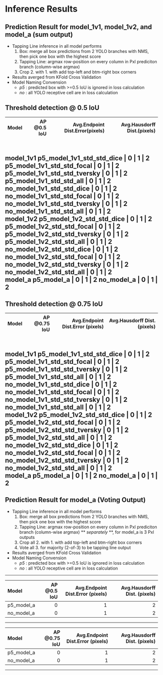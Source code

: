 # Inference Results
## Prediction Result for model_1v1, model_1v2, and model_a (sum output)
- Tapping Line inference in all model performs
    1. Box: merge all box predictions from 2 YOLO branches with NMS, then pick one box with the highest score
    2. Tapping Line: argmax row-position on every column in Pxl prediciton branch (column-wise argmax)
    3. Crop 2. with 1. with add top-left and btm-right box corners
- Results averged from KFold Cross Validation
- Model Naming Convension
    - *p5* : predicted box with >=0.5 IoU is ignored in loss calculation
    - *no* : all YOLO receptive cell are in loss calculation

Threshold detection @ 0.5 IoU
---
Model|AP @0.5 IoU|Avg.Endpoint Dist.Error(pixels)| Avg.Hausdorff Dist.(pixels)
| :-- | --: | --: | --: |
<br> **model_1v1**
p5_model_1v1_std_std_dice      | 0 | 1 | 2
p5_model_1v1_std_std_focal     | 0 | 1 | 2
p5_model_1v1_std_std_tversky   | 0 | 1 | 2
p5_model_1v1_std_std_all       | 0 | 1 | 2
no_model_1v1_std_std_dice      | 0 | 1 | 2
no_model_1v1_std_std_focal     | 0 | 1 | 2
no_model_1v1_std_std_tversky   | 0 | 1 | 2
no_model_1v1_std_std_all       | 0 | 1 | 2
<br> **model_1v2**
p5_model_1v2_std_std_dice      | 0 | 1 | 2
p5_model_1v2_std_std_focal     | 0 | 1 | 2
p5_model_1v2_std_std_tversky   | 0 | 1 | 2
p5_model_1v2_std_std_all       | 0 | 1 | 2
no_model_1v2_std_std_dice      | 0 | 1 | 2
no_model_1v2_std_std_focal     | 0 | 1 | 2
no_model_1v2_std_std_tversky   | 0 | 1 | 2
no_model_1v2_std_std_all       | 0 | 1 | 2
<br> **model_a**
p5_model_a                      | 0 | 1 | 2
no_model_a                      | 0 | 1 | 2
---


**Threshold detection @ 0.75 IoU**
---
Model|AP @0.75 IoU|Avg.Endpoint Dist.Error (pixels)| Avg.Hausdorff Dist. (pixels)
| :-- | --: | --: | --: |
<br> **model_1v1**
p5_model_1v1_std_std_dice      | 0 | 1 | 2
p5_model_1v1_std_std_focal     | 0 | 1 | 2
p5_model_1v1_std_std_tversky   | 0 | 1 | 2
p5_model_1v1_std_std_all       | 0 | 1 | 2
no_model_1v1_std_std_dice      | 0 | 1 | 2
no_model_1v1_std_std_focal     | 0 | 1 | 2
no_model_1v1_std_std_tversky   | 0 | 1 | 2
no_model_1v1_std_std_all       | 0 | 1 | 2
<br> **model_1v2**
p5_model_1v2_std_std_dice      | 0 | 1 | 2
p5_model_1v2_std_std_focal     | 0 | 1 | 2
p5_model_1v2_std_std_tversky   | 0 | 1 | 2
p5_model_1v2_std_std_all       | 0 | 1 | 2
no_model_1v2_std_std_dice      | 0 | 1 | 2
no_model_1v2_std_std_focal     | 0 | 1 | 2
no_model_1v2_std_std_tversky   | 0 | 1 | 2
no_model_1v2_std_std_all       | 0 | 1 | 2
<br> **model_a**
p5_model_a                      | 0 | 1 | 2
no_model_a                      | 0 | 1 | 2
---

## Prediction Result for model_a (Voting Output)
- Tapping Line inference in all model performs
    1. Box: merge all box predictions from 2 YOLO branches with NMS, then pick one box with the highest score
    2. Tapping Line: argmax row-position on every column in Pxl prediciton branch (column-wise argmax) ** *separately* **, for model_a is 3 Pxl outputs
    3. Crop all 2. with 1. with add top-left and btm-right box corners
    4. Vote all 3. for majority (2-of-3) to be tapping line output
- Results averged from KFold Cross Validation
- Model Naming Convension
    - *p5* : predicted box with >=0.5 IoU is ignored in loss calculation
    - *no* : all YOLO receptive cell are in loss calculation

---
Model|AP @0.5 IoU|Avg.Endpoint Dist.Error (pixels)| Avg.Hausdorff Dist. (pixels)
| :-- | --: | --: | --: |
p5_model_a                      | 0 | 1 | 2
no_model_a                      | 0 | 1 | 2
---

Model|AP @0.75 IoU|Avg.Endpoint Dist.Error (pixels)| Avg.Hausdorff Dist. (pixels)
| :-- | --: | --: | --: |
p5_model_a                      | 0 | 1 | 2
no_model_a                      | 0 | 1 | 2
---
